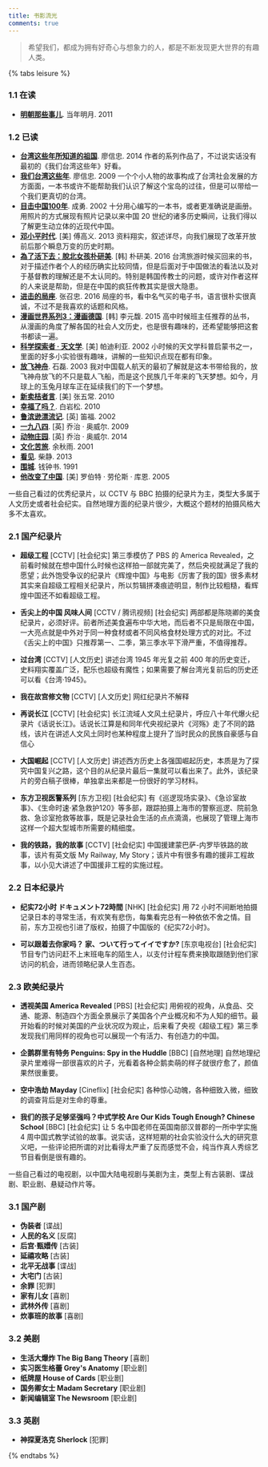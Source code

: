 ```yaml
---
title: 书影流光
comments: true
---
```

> 希望我们，都成为拥有好奇心与想象力的人，都是不断发现更大世界的有趣人类。

{% tabs leisure %}
<!-- tab 阅读@book -->

### 1.1 在读

* [**明朝那些事儿**](https://book.douban.com/subject/6878988/). 当年明月. 2011

### 1.2 已读

* [**台湾这些年所知道的祖国**](https://book.douban.com/subject/25864000/). 廖信忠. 2014
作者的系列作品了，不过说实话没有最初的《我们台湾这些年》好看。
* [**我们台湾这些年**](https://book.douban.com/subject/4113090/). 廖信忠. 2009
  一个个小人物的故事构成了台湾社会发展的方方面面，一本书或许不能帮助我们认识了解这个宝岛的过往，但是可以带给一个我们更真切的台湾。
* [**目击中国100年**](https://book.douban.com/subject/2004652/). 成勇. 2002
十分用心编写的一本书，或者更准确说是画册。用照片的方式展现有照片记录以来中国 20 世纪的诸多历史瞬间，让我们得以了解更生动立体的近现代中国。
* [**邓小平时代**](https://book.douban.com/subject/20424526/). [美] 傅高义. 2013
资料翔实，叙述详尽，向我们展现了改革开放前后那个瞬息万变的历史时期。
* [**為了活下去：脫北女孩朴研美**](https://book.douban.com/subject/26847432/). [韩] 朴研美. 2016
台湾旅游时候买回来的书，对于描述作者个人的经历确实比较同情，但是后面对于中国做法的看法以及对于基督教的理解还是不太认同的。特别是韩国传教士的问题，或许对作者这样的人来说是帮助，但是在中国的疯狂传教其实是很大隐患。
* [**进击的局座**](https://book.douban.com/subject/26899255/). 张召忠. 2016
局座的书，看中名气买的电子书，语言很朴实很真诚，不过不是我喜欢的话题和风格。
* [**漫画世界系列3：漫画德国**](https://book.douban.com/subject/26285840/). [韩] 李元馥. 2015
高中时候班主任推荐的丛书，从漫画的角度了解各国的社会人文历史，也是很有趣味的，还希望能够把这套书都读一遍。
* [**科学探索者 · 天文学**](https://book.douban.com/subject/1526244/). [美] 帕迪利亚. 2002
小时候的天文学科普启蒙书之一，里面的好多小实验很有趣味，讲解的一些知识点现在都有印象。
* [**放飞神舟**](https://book.douban.com/subject/1137118/). 石磊. 2003
  我对中国载人航天的最初了解就是这本书带给我的，放飞神舟放飞的不只是载人飞船，而是这个民族几千年来的飞天梦想。如今，月球上的玉兔月球车正在延续我们的下一个梦想。
* [**新卖桔者言**](https://book.douban.com/subject/4238941/). [美] 张五常. 2010
* [**幸福了吗？**](https://book.douban.com/subject/5252677/). 白岩松. 2010
* [**鲁滨逊漂流记**](https://book.douban.com/subject/1016003/). [英] 笛福. 2002
* [**一九八四**](https://book.douban.com/subject/3815131/). [英] 乔治 · 奥威尔. 2009
* [**动物庄园**](https://book.douban.com/subject/26371139/). [英] 乔治 · 奥威尔. 2014
* [**文化苦旅**](https://book.douban.com/subject/1050339/). 余秋雨. 2001
* [**看见**](https://book.douban.com/subject/20427187/). 柴静. 2013
* [**围城**](https://book.douban.com/subject/1008145/). 钱钟书. 1991
* [**他改变了中国**](https://book.douban.com/subject/1258378/). [美] 罗伯特 · 劳伦斯 · 库恩. 2005

<!-- endtab -->

<!-- tab 纪录片@video-camera -->
一些自己看过的优秀纪录片，以 CCTV 与 BBC 拍摄的纪录片为主，类型大多属于人文历史或者社会纪实。自然地理方面的纪录片很少，大概这个题材的拍摄风格大多不太喜欢。

### 2.1 国产纪录片
* **超级工程** [CCTV] [社会纪实]
第三季模仿了 PBS 的 America Revealed，之前看时候就在想中国什么时候也这样拍一部就完美了，然后央视就满足了我的愿望；此外饱受争议的纪录片《辉煌中国》与电影《厉害了我的国》很多素材其实来自超级工程相关纪录片，所以剪辑拼凑痕迹明显，制作比较粗糙，看辉煌中国还不如看超级工程。

* **舌尖上的中国 风味人间** [CCTV / 腾讯视频] [社会纪实]
两部都是陈晓卿的美食纪录片，必须好评。前者所述美食遍布中华大地，而后者不只是局限在中国，一大亮点就是中外对于同一种食材或者不同风格食材处理方式的对比。不过《舌尖上的中国》只推荐第一、二季，第三季水平下滑严重，不值得推荐。

* **过台湾** [CCTV] [人文历史]
讲述台湾 1945 年光复之前 400 年的历史变迁，史料翔实覆盖广泛，配乐也超级有魔性；如果需要了解台湾光复前后的历史还可以看《台湾·1945》。

* **我在故宫修文物** [CCTV] [人文历史]
网红纪录片不解释

* **再说长江** [CCTV] [社会纪实]
长江流域人文风土纪录片，呼应八十年代爆火纪录片《话说长江》。话说长江算是和同年代央视纪录片《河殇》走了不同的路线，该片在讲述人文风土同时也某种程度上提升了当时民众的民族自豪感与自信心

* **大国崛起** [CCTV] [人文历史]
讲述西方历史上各强国崛起历史，本质是为了探究中国复兴之路，这个目的从纪录片最后一集就可以看出来了。此外，该纪录片的旁白稿子很棒，单独拿出来都是一份很好的学习材料。

* **东方卫视医警系列** [东方卫视] [社会纪实]
有《巡逻现场实录》、《急诊室故事》、《生命时速·紧急救护120》等多部，跟踪拍摄上海市的警察巡逻、院前急救、急诊室抢救等故事，既是记录社会生活的点点滴滴，也展现了管理上海市这样一个超大型城市所需要的精细度。

* **我的铁路，我的故事** [CCTV] [社会纪实]
中国援建蒙巴萨-内罗毕铁路的故事，该片有英文版 My Railway, My Story；该片中有很多有趣的援非工程故事，以小见大讲述了中国援非工程的实施过程。

### 2.2 日本纪录片
* **纪实72小时 ドキュメント72時間** [NHK] [社会纪实]
用 72 小时不间断地拍摄记录日本的寻常生活，有欢笑有悲伤，每集看完总有一种依依不舍之情。目前，东方卫视也引进了版权，拍摄了中国版的《纪实72小时》。

* **可以跟着去你家吗？ 家、ついて行ってイイですか?** [东京电视台] [社会纪实]
节目专门访问赶不上末班电车的陌生人，以支付计程车费来换取跟随到他们家访问的机会，进而领略纪录人生百态。

### 2.3 欧美纪录片
* **透视美国 America Revealed** [PBS] [社会纪实]
用俯视的视角，从食品、交通、能源、制造四个方面全景展示了美国各个产业概况和不为人知的细节。最开始看的时候对美国的产业状况叹为观止，后来看了央视《超级工程》第三季发现我们用同样的视角也可以展现一个有活力、有创造力的中国。

* **企鹅群里有特务 Penguins: Spy in the Huddle** [BBC] [自然地理]
自然地理纪录片里难得一部很喜欢的片子，光看着各种企鹅卖萌的样子就很疗愈了，颜值果然很重要。

* **空中浩劫 Mayday** [Cineflix] [社会纪实]
各种惊心动魄，各种细致入微，细致的调查背后是对生命的尊重。

* **我们的孩子足够坚强吗？中式学校 Are Our Kids Tough Enough? Chinese School** [BBC] [社会纪实]
让 5 名中国老师在英国南部汉普郡的一所中学实施 4 周中国式教学试验的故事。说实话，这样短期的社会实验没什么大的研究意义吧，一些评论把所谓的对比看得太严重了反而感觉不会，纯当作真人秀综艺节目看倒是很有趣的。
<!-- endtab -->

<!-- tab 电视剧@film -->
一些自己看过的电视剧，以中国大陆电视剧与美剧为主，类型上有古装剧、谍战剧、职业剧、悬疑动作片等。

### 3.1 国产剧
* **伪装者** [谍战]
* **人民的名义** [反腐]
* **后宫·甄嬛传** [古装]
* **延禧攻略** [古装]
* **北平无战事** [谍战]
* **大宅门** [古装]
* **余罪** [犯罪]
* **家有儿女** [喜剧]
* **武林外传** [喜剧]
* **炊事班的故事** [喜剧]

### 3.2 美剧
* **生活大爆炸 The Big Bang Theory** [喜剧]
* **实习医生格蕾 Grey's Anatomy** [职业剧]
* **纸牌屋 House of Cards** [职业剧]
* **国务卿女士 Madam Secretary** [职业剧]
* **新闻编辑室 The Newsroom** [职业剧]

### 3.3 英剧
* **神探夏洛克 Sherlock** [犯罪]
<!-- endtab -->

{% endtabs %}
